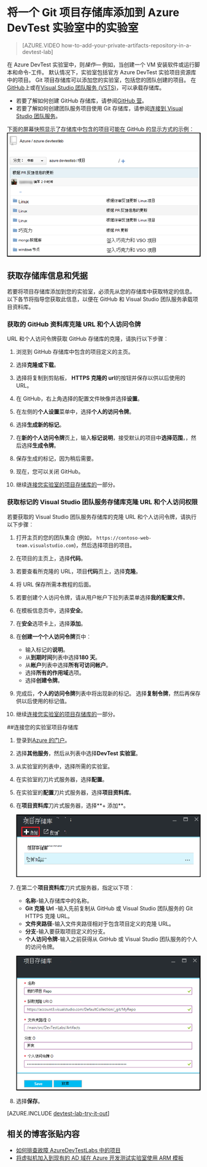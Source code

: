 <properties
    pageTitle="将一个 Git 项目存储库添加到 Azure DevTest 实验室中的实验室 |Microsoft Azure"
    description="在 Azure DevTest 实验中添加您的自定义项目源的 GitHub 或 Visual Studio 团队服务 Git 存储库"
    services="devtest-lab,virtual-machines,visual-studio-online"
    documentationCenter="na"
    authors="tomarcher"
    manager="douge"
    editor=""/>

<tags
    ms.service="devtest-lab"
    ms.workload="na"
    ms.tgt_pltfrm="na"
    ms.devlang="na"
    ms.topic="article"
    ms.date="09/06/2016"
    ms.author="tarcher"/>

# <a name="add-a-git-artifact-repository-to-a-lab-in-azure-devtest-labs"></a>将一个 Git 项目存储库添加到 Azure DevTest 实验室中的实验室

> [AZURE.VIDEO how-to-add-your-private-artifacts-repository-in-a-devtest-lab]

在 Azure DevTest 实验室中，则*操作*— 例如，当创建一个 VM 安装软件或运行脚本和命令-工件。 默认情况下，实验室包括官方 Azure DevTest 实验项目资源库中的项目。 Git 项目存储库可以添加您的实验室，包括您的团队创建的项目。 在[GitHub](https://github.com)上或在[Visual Studio 团队服务 (VSTS)](https://visualstudio.com)，可以承载存储库。

- 若要了解如何创建 GitHub 存储库，请参阅[GitHub 营](https://help.github.com/categories/bootcamp/)。
- 若要了解如何创建团队服务项目使用 Git 存储库，请参阅[连接到 Visual Studio 团队服务](https://www.visualstudio.com/get-started/setup/connect-to-visual-studio-online)。

下面的屏幕快照显示了存储库中包含的项目可能在 GitHub 的显示方式的示例︰  
![示例项目 repo GitHub](./media/devtest-lab-add-artifact-repo/devtestlab-github-artifact-repo-home.png)


## <a name="get-the-repository-information-and-credentials"></a>获取存储库信息和凭据

若要将项目存储库添加到您的实验室，必须先从您的存储库中获取特定的信息。 以下各节将指导您获取此信息，以便在 GitHub 和 Visual Studio 团队服务承载项目资料库。

### <a name="get-the-github-repository-clone-url-and-personal-access-token"></a>获取的 GitHub 资料库克隆 URL 和个人访问令牌

URL 和个人访问令牌获取 GitHub 存储库的克隆，请执行以下步骤︰

1. 浏览到 GitHub 存储库中包含的项目定义的主页。

1. 选择**克隆或下载**。

1. 选择将复制到剪贴板， **HTTPS 克隆的 url**的按钮并保存以供以后使用的 URL。

1. 在 GitHub，右上角选择的配置文件映像并选择**设置**。

1. 在左侧的**个人设置**菜单中，选择**个人的访问令牌**。

1. 选择**生成新的标记**。

1. 在**新的个人访问令牌**页上，输入**标记说明**，接受默认的项目中**选择范围**，，然后选择**生成令牌**。

1. 保存生成的标记，因为稍后需要。

1. 现在，您可以关闭 GitHub。   

1. 继续[连接您实验室的项目存储库的](#connect-your-lab-to-the-artifact-repository)一部分。

### <a name="get-the-visual-studio-team-services-repository-clone-url-and-personal-access-token"></a>获取标记的 Visual Studio 团队服务存储库克隆 URL 和个人访问权限

若要获取的 Visual Studio 团队服务存储库的克隆 URL 和个人访问令牌，请执行以下步骤︰

1. 打开主页的您的团队集合 (例如， `https://contoso-web-team.visualstudio.com`)，然后选择项目的项目。

1. 在项目的主页上，选择**代码**。

1. 若要查看所克隆的 URL，项目**代码**页上，选择**克隆**。

1. 将 URL 保存所需本教程的后面。

1. 若要创建个人访问令牌，请从用户帐户下拉列表菜单选择**我的配置文件**。

1. 在模板信息页中，选择**安全**。

1. 在**安全**选项卡上，选择**添加**。

1. 在**创建一个个人访问令牌**页中︰

    - 输入标记的**说明**。
    - 从**到期时间**列表中选择**180 天**。
    - 从**帐户**列表中选择**所有可访问帐户**。
    - 选择**所有的作用域**选项。
    - 选择**创建令牌**。

1. 完成后，**个人的访问令牌**列表中将出现新的标记。 选择**复制令牌**，然后再保存供以后使用的标记值。

1. 继续[连接您实验室的项目存储库的](#connect-your-lab-to-the-artifact-repository)一部分。

##<a name="connect-your-lab-to-the-artifact-repository"></a>连接您的实验室项目存储库

1. 登录到[Azure 的门户](http://go.microsoft.com/fwlink/p/?LinkID=525040)。

1. 选择**其他服务**，然后从列表中选择**DevTest 实验室**。

1. 从实验室的列表中，选择所需的实验室。   

1. 在实验室的刀片式服务器，选择**配置**。

1. 在实验室的**配置**刀片式服务器，选择**项目资料库**。

1. 在**项目资料库**刀片式服务器，选择**+ 添加**。

    ![添加项目资源库按钮](./media/devtest-lab-add-artifact-repo/add-artifact-repo.png)
 
1. 在第二个**项目资料库**刀片式服务器，指定以下项︰

    - **名称**-输入存储库中的名称。
    - **Git 克隆 Url** -输入先前复制从 GitHub 或 Visual Studio 团队服务的 Git HTTPS 克隆 URL。 
    - **文件夹路径**-输入文件夹路径相对于包含项目定义的克隆 URL。
    - **分支**-输入要获取项目定义的分支。
    - **个人访问令牌**-输入之前获得从 GitHub 或 Visual Studio 团队服务的个人的访问令牌。 
     
    ![工件 repo 刀片式服务器](./media/devtest-lab-add-artifact-repo/artifact-repo-blade.png)

1. 选择**保存**。

[AZURE.INCLUDE [devtest-lab-try-it-out](../../includes/devtest-lab-try-it-out.md)]

## <a name="related-blog-posts"></a>相关的博客张贴内容
- [如何排查故障 AzureDevTestLabs 中的项目](http://www.visualstudiogeeks.com/blog/DevOps/How-to-troubleshoot-failing-artifacts-in-AzureDevTestLabs)
- [将虚拟机加入到现有的 AD 域在 Azure 开发测试实验室使用 ARM 模板](http://www.visualstudiogeeks.com/blog/DevOps/Join-a-VM-to-existing-AD-domain-using-ARM-template-AzureDevTestLabs)